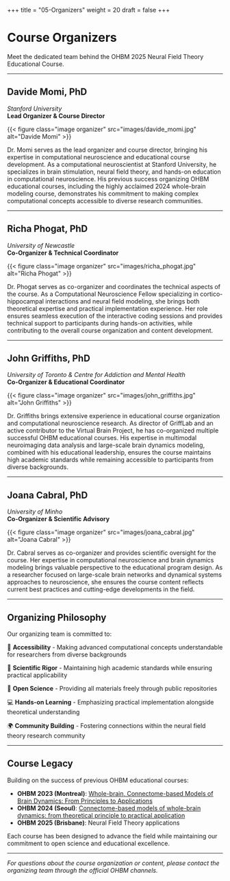 +++
title = "05-Organizers"
weight = 20
draft = false
+++


# Course Organizers

Meet the dedicated team behind the OHBM 2025 Neural Field Theory Educational Course.

---

## **Davide Momi, PhD**
*Stanford University*  
**Lead Organizer & Course Director**

{{< figure class="image organizer" src="images/davide_momi.jpg" alt="Davide Momi" >}}

Dr. Momi serves as the lead organizer and course director, bringing his expertise in computational neuroscience and educational course development. As a computational neuroscientist at Stanford University, he specializes in brain stimulation, neural field theory, and hands-on education in computational neuroscience. His previous success organizing OHBM educational courses, including the highly acclaimed 2024 whole-brain modeling course, demonstrates his commitment to making complex computational concepts accessible to diverse research communities.

---

## **Richa Phogat, PhD**
*University of Newcastle*  
**Co-Organizer & Technical Coordinator**

{{< figure class="image organizer" src="images/richa_phogat.jpg" alt="Richa Phogat" >}}

Dr. Phogat serves as co-organizer and coordinates the technical aspects of the course. As a Computational Neuroscience Fellow specializing in cortico-hippocampal interactions and neural field modeling, she brings both theoretical expertise and practical implementation experience. Her role ensures seamless execution of the interactive coding sessions and provides technical support to participants during hands-on activities, while contributing to the overall course organization and content development.

---

## **John Griffiths, PhD**
*University of Toronto & Centre for Addiction and Mental Health*  
**Co-Organizer & Educational Coordinator**

{{< figure class="image organizer" src="images/john_griffiths.jpg" alt="John Griffiths" >}}

Dr. Griffiths brings extensive experience in educational course organization and computational neuroscience research. As director of GriffLab and an active contributor to the Virtual Brain Project, he has co-organized multiple successful OHBM educational courses. His expertise in multimodal neuroimaging data analysis and large-scale brain dynamics modeling, combined with his educational leadership, ensures the course maintains high academic standards while remaining accessible to participants from diverse backgrounds.

---

## **Joana Cabral, PhD**
*University of Minho*  
**Co-Organizer & Scientific Advisory**

{{< figure class="image organizer" src="images/joana_cabral.jpg" alt="Joana Cabral" >}}

Dr. Cabral serves as co-organizer and provides scientific oversight for the course. Her expertise in computational neuroscience and brain dynamics modeling brings valuable perspective to the educational program design. As a researcher focused on large-scale brain networks and dynamical systems approaches to neuroscience, she ensures the course content reflects current best practices and cutting-edge developments in the field.

---

## **Organizing Philosophy**

Our organizing team is committed to:

🎯 **Accessibility** - Making advanced computational concepts understandable for researchers from diverse backgrounds

🔬 **Scientific Rigor** - Maintaining high academic standards while ensuring practical applicability

🤝 **Open Science** - Providing all materials freely through public repositories

💻 **Hands-on Learning** - Emphasizing practical implementation alongside theoretical understanding

🌍 **Community Building** - Fostering connections within the neural field theory research community

---

## **Course Legacy**

Building on the success of previous OHBM educational courses:

- **OHBM 2023 (Montreal)**: [Whole-brain, Connectome-based Models of Brain Dynamics: From Principles to Applications](https://griffithslab.github.io/OHBM-whole-brain-modelling-course/)
- **OHBM 2024 (Seoul)**: [Connectome-based models of whole-brain dynamics: from theoretical principle to practical application](https://griffithslab.github.io/OHBM2024-educational-course/) 
- **OHBM 2025 (Brisbane)**: Neural Field Theory applications

Each course has been designed to advance the field while maintaining our commitment to open science and educational excellence.

---

*For questions about the course organization or content, please contact the organizing team through the official OHBM channels.*








